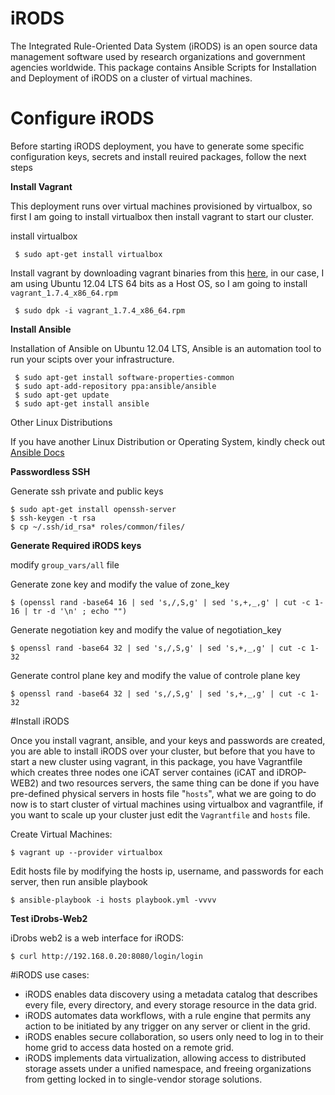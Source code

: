# iRODS
The Integrated Rule-Oriented Data System (iRODS) is an open source data management software used by research organizations and government agencies worldwide. This package contains Ansible Scripts for Installation and Deployment of iRODS on a cluster of virtual machines.

# Configure iRODS

Before starting iRODS deployment, you have to generate some specific configuration keys, secrets and install reuired packages, follow the next steps

**Install Vagrant**

This deployment runs over virtual machines provisioned by virtualbox, so first I am going to install virtualbox then install vagrant to start our cluster.

install virtualbox

     $ sudo apt-get install virtualbox

Install vagrant by downloading vagrant binaries from this [here](http://www.vagrantup.com/downloads.html), in our case, I am using Ubuntu 12.04 LTS 64 bits as a Host OS, so I am going to install <code>vagrant_1.7.4_x86_64.rpm</code>

     $ sudo dpk -i vagrant_1.7.4_x86_64.rpm

**Install Ansible**

Installation of Ansible on Ubuntu 12.04 LTS, Ansible is an automation tool to run your scipts over your infrastructure.

     $ sudo apt-get install software-properties-common
     $ sudo apt-add-repository ppa:ansible/ansible
     $ sudo apt-get update
     $ sudo apt-get install ansible

Other Linux Distributions

If you have another Linux Distribution or Operating System, kindly check out [Ansible Docs](http://docs.ansible.com/intro_installation.html)

**Passwordless SSH**

Generate ssh private and public keys

    $ sudo apt-get install openssh-server
    $ ssh-keygen -t rsa 
    $ cp ~/.ssh/id_rsa* roles/common/files/


**Generate Required iRODS keys**

modify <code>group_vars/all</code> file

Generate zone key and modify the value of zone_key

    $ (openssl rand -base64 16 | sed 's,/,S,g' | sed 's,+,_,g' | cut -c 1-16 | tr -d '\n' ; echo "")

Generate negotiation key and modify the value of negotiation_key

    $ openssl rand -base64 32 | sed 's,/,S,g' | sed 's,+,_,g' | cut -c 1-32

Generate control plane key and modify the value of controle plane key

    $ openssl rand -base64 32 | sed 's,/,S,g' | sed 's,+,_,g' | cut -c 1-32


#Install iRODS

Once you install vagrant, ansible, and your keys and passwords are created, you are able to install iRODS over your cluster, but before that you have to start a new cluster using vagrant, in this package, you have Vagrantfile which creates three nodes one iCAT server containes (iCAT and iDROP-WEB2) and two resources servers, the same thing can be done if you have pre-defined physical servers in hosts file "<code>hosts</code>", what we are going to do now is to start cluster of virtual machines using virtualbox and vagrantfile, if you want to scale up your cluster just edit the <code>Vagrantfile</code> and <code>hosts</code> file.

Create Virtual Machines:

    $ vagrant up --provider virtualbox

Edit hosts file by modifying the hosts ip, username, and passwords for each server, then run ansible playbook

    $ ansible-playbook -i hosts playbook.yml -vvvv

**Test iDrobs-Web2**

iDrobs web2 is a web interface for iRODS:

    $ curl http://192.168.0.20:8080/login/login


#iRODS use cases:

* iRODS enables data discovery using a metadata catalog that describes every file, every directory, and every storage resource in the data grid.
* iRODS automates data workflows, with a rule engine that permits any action to be initiated by any trigger on any server or client in the grid.
* iRODS enables secure collaboration, so users only need to log in to their home grid to access data hosted on a remote grid.
* iRODS implements data virtualization, allowing access to distributed storage assets under a unified namespace, and freeing organizations from getting locked in to single-vendor storage solutions.
